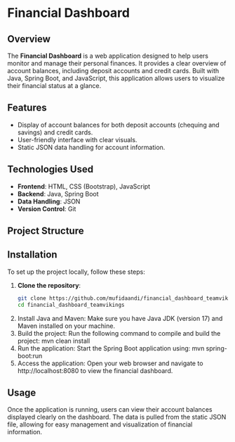# Financial Dashboard

## Overview
The **Financial Dashboard** is a web application designed to help users monitor and manage their personal finances. It provides a clear overview of account balances, including deposit accounts and credit cards. Built with Java, Spring Boot, and JavaScript, this application allows users to visualize their financial status at a glance.

## Features
- Display of account balances for both deposit accounts (chequing and savings) and credit cards.
- User-friendly interface with clear visuals.
- Static JSON data handling for account information.

## Technologies Used
- **Frontend**: HTML, CSS (Bootstrap), JavaScript
- **Backend**: Java, Spring Boot
- **Data Handling**: JSON
- **Version Control**: Git

## Project Structure


## Installation
To set up the project locally, follow these steps:

1. **Clone the repository**:
   ```bash
   git clone https://github.com/mufidaandi/financial_dashboard_teamvikings
   cd financial_dashboard_teamvikings
2. Install Java and Maven: Make sure you have Java JDK (version 17) and Maven installed on your machine.
3. Build the project: Run the following command to compile and build the project:
  mvn clean install
4. Run the application: Start the Spring Boot application using:
  mvn spring-boot:run
5. Access the application: Open your web browser and navigate to http://localhost:8080 to view the financial dashboard.

## Usage
Once the application is running, users can view their account balances displayed clearly on the dashboard. The data is pulled from the static JSON file, allowing for easy management and visualization of financial information.
